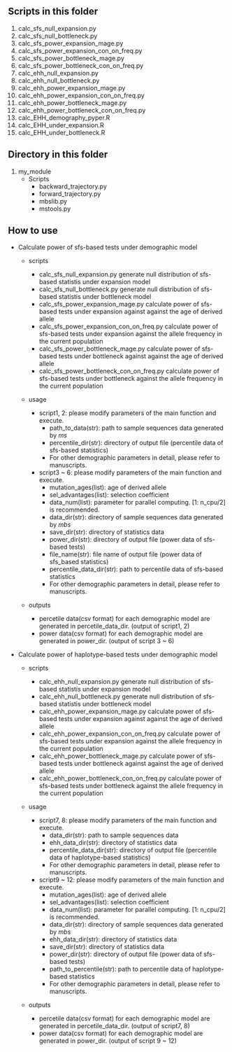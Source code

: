 ## Scripts in this folder
1. calc_sfs_null_expansion.py
2. calc_sfs_null_bottleneck.py
3. calc_sfs_power_expansion_mage.py
4. calc_sfs_power_expansion_con_on_freq.py
5. calc_sfs_power_bottleneck_mage.py
6. calc_sfs_power_bottleneck_con_on_freq.py
7. calc_ehh_null_expansion.py
8. calc_ehh_null_bottleneck.py
9. calc_ehh_power_expansion_mage.py
10. calc_ehh_power_expansion_con_on_freq.py
11. calc_ehh_power_bottleneck_mage.py
12. calc_ehh_power_bottleneck_con_on_freq.py
13. calc_EHH_demography_pyper.R
14. calc_EHH_under_expansion.R
15. calc_EHH_under_bottleneck.R


## Directory in this folder
1. my_module
    - Scripts
      - backward_trajectory.py
      - forward_trajectory.py
      - mbslib.py
      - mstools.py

## How to use

- Calculate power of sfs-based tests under demographic model
  - scripts
    - calc_sfs_null_expansion.py generate null distribution of sfs-based statistis under expansion model
    - calc_sfs_null_bottleneck.py generate null distribution of sfs-based statistis under bottleneck model
    - calc_sfs_power_expansion_mage.py calculate power of sfs-based tests under expansion against against the age of derived allele
    - calc_sfs_power_expansion_con_on_freq.py calculate power of sfs-based tests under expansion against the allele frequency in the current population
    - calc_sfs_power_bottleneck_mage.py calculate power of sfs-based tests under bottleneck against against the age of derived allele
    - calc_sfs_power_bottleneck_con_on_freq.py calculate power of sfs-based tests under bottleneck against the allele frequency in the current population

  - usage
    - script1, 2: please modify parameters of the main function and execute.
      - path_to_data(str): path to sample sequences data generated by *ms*  
      - percentile_dir(str): directory of output file (percentile data of sfs-based statistics)
      - For other demographic parameters in detail, please refer to manuscripts.
    - script3 ~ 6: please modify parameters of the main function and execute.
      - mutation_ages(list): age of derived allele
      - sel_advantages(list): selection coefficient
      - data_num(list): parameter for parallel computing. [1: n_cpu/2] is recommended.
      - data_dir(str): directory of sample sequences data generated by *mbs*
      - save_dir(str): directory of statistics data
      - power_dir(str): directory of output file (power data of sfs-based tests)
      - file_name(str): file name of output file (power data of sfs_based statistics)
      - percentile_data_dir(str): path to percentile data of sfs-based statistics
      - For other demographic parameters in detail, please refer to manuscripts.
  - outputs
    - percetile data(csv format) for each demographic model are generated in percetile_data_dir. (output of script1, 2)
    - power data(csv format) for each demographic model are generated in power_dir. (output of script 3 ~ 6)


- Calculate power of haplotype-based tests under demographic model
  - scripts
    - calc_ehh_null_expansion.py generate null distribution of sfs-based statistis under expansion model
    - calc_ehh_null_bottleneck.py generate null distribution of sfs-based statistis under bottleneck model
    - calc_ehh_power_expansion_mage.py calculate power of sfs-based tests under expansion against against the age of derived allele
    - calc_ehh_power_expansion_con_on_freq.py calculate power of sfs-based tests under expansion against the allele frequency in the current population
    - calc_ehh_power_bottleneck_mage.py calculate power of sfs-based tests under bottleneck against against the age of derived allele
    - calc_ehh_power_bottleneck_con_on_freq.py calculate power of sfs-based tests under bottleneck against the allele frequency in the current population

  - usage
    - script7, 8: please modify parameters of the main function and execute.
      - data_dir(str): path to sample sequences data
      - ehh_data_dir(str): directory of statistics data
      - percentile_data_dir(str): directory of output file (percentile data of haplotype-based statistics)
      - For other demographic parameters in detail, please refer to manuscripts.
    - script9 ~ 12: please modify parameters of the main function and execute.
      - mutation_ages(list): age of derived allele
      - sel_advantages(list): selection coefficient
      - data_num(list): parameter for parallel computing. [1: n_cpu/2] is recommended.
      - data_dir(str): directory of sample sequences data generated by *mbs*
      - ehh_data_dir(str): directory of statistics data
      - save_dir(str): directory of statistics data
      - power_dir(str): directory of output file (power data of sfs-based tests)
      - path_to_percentile(str): path to percentile data of haplotype-based statistics
      - For other demographic parameters in detail, please refer to manuscripts.
  - outputs
    - percetile data(csv format) for each demographic model are generated in percetile_data_dir. (output of script7, 8)
    - power data(csv format) for each demographic model are generated in power_dir. (output of script 9 ~ 12)

